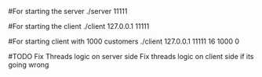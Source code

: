 #For starting the server
./server 11111

#For starting the client
./client 127.0.0.1 11111

#For starting client with 1000 customers
./client 127.0.0.1 11111 16 1000 0

#TODO 
Fix Threads logic on server side 
Fix threads logic on client side if its going wrong
